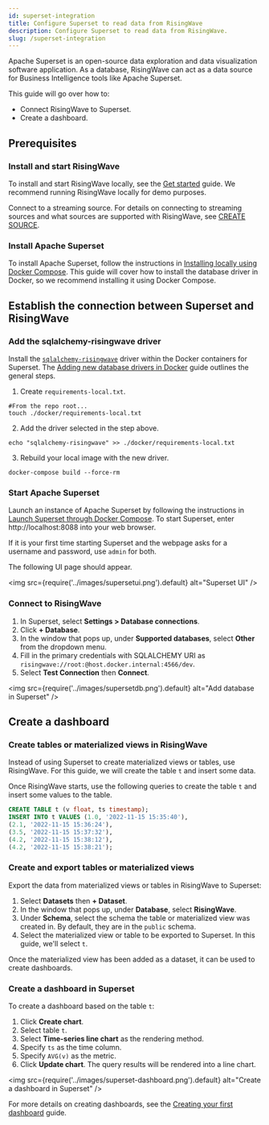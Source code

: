 ```yaml
---
id: superset-integration
title: Configure Superset to read data from RisingWave
description: Configure Superset to read data from RisingWave.
slug: /superset-integration
---
```

<head>
  <link rel="canonical" href="https://docs.risingwave.com/docs/current/superset-integration/" />
</head>

Apache Superset is an open-source data exploration and data visualization software application. As a database, RisingWave can act as a data source for Business Intelligence tools like Apache Superset.

This guide will go over how to:

* Connect RisingWave to Superset.
* Create a dashboard.

## Prerequisites

### Install and start RisingWave

To install and start RisingWave locally, see the [Get started](/get-started.md) guide. We recommend running RisingWave locally for demo purposes.

Connect to a streaming source. For details on connecting to streaming sources and what sources are supported with RisingWave, see [CREATE SOURCE](/sql/commands/sql-create-source.md).

### Install Apache Superset

To install Apache Superset, follow the instructions in [Installing locally using Docker Compose](https://superset.apache.org/docs/installation/installing-superset-using-docker-compose#installing-superset-locally-using-docker-compose). This guide will cover how to install the database driver in Docker, so we recommend installing it using Docker Compose.

## Establish the connection between Superset and RisingWave

### Add the sqlalchemy-risingwave driver

Install the [`sqlalchemy-risingwave`](https://pypi.org/project/sqlalchemy-risingwave/) driver within the Docker containers for Superset. The [Adding new database drivers in Docker](https://superset.apache.org/docs/databases/docker-add-drivers/#2-install-mysql-driver) guide outlines the general steps.

1. Create `requirements-local.txt`.

```shell
#From the repo root...
touch ./docker/requirements-local.txt
```

2. Add the driver selected in the step above.

```shell
echo "sqlalchemy-risingwave" >> ./docker/requirements-local.txt
```

3. Rebuild your local image with the new driver.

```shell
docker-compose build --force-rm
```

### Start Apache Superset

Launch an instance of Apache Superset by following the instructions in [Launch Superset through Docker Compose](https://superset.apache.org/docs/installation/installing-superset-using-docker-compose#3-launch-superset-through-docker-compose). To start Superset, enter http://localhost:8088 into your web browser.

If it is your first time starting Superset and the webpage asks for a username and password, use `admin` for both.

The following UI page should appear.

<img
  src={require('../images/supersetui.png').default}
  alt="Superset UI"
/>

### Connect to RisingWave

1. In Superset, select **Settings > Database connections**.
2. Click **+ Database**.
3. In the window that pops up, under **Supported databases**, select **Other** from the dropdown menu.
4. Fill in the primary credentials with SQLALCHEMY URI as `risingwave://root:@host.docker.internal:4566/dev`.
5. Select **Test Connection** then **Connect**.

<img
  src={require('../images/supersetdb.png').default}
  alt="Add database in Superset"
/>

## Create a dashboard

### Create tables or materialized views in RisingWave

Instead of using Superset to create materialized views or tables, use RisingWave. For this guide, we will create the table `t` and insert some data.

Once RisingWave starts, use the following queries to create the table `t` and insert some values to the table.

```sql
CREATE TABLE t (v float, ts timestamp);
INSERT INTO t VALUES (1.0, '2022-11-15 15:35:40'),
(2.1, '2022-11-15 15:36:24'),
(3.5, '2022-11-15 15:37:32'),
(4.2, '2022-11-15 15:38:12'),
(4.2, '2022-11-15 15:38:21');
```

### Create and export tables or materialized views

Export the data from materialized views or tables in RisingWave to Superset:

1. Select **Datasets** then **+ Dataset**.
2. In the window that pops up, under **Database**, select **RisingWave**.
3. Under **Schema**, select the schema the table or materialized view was created in. By default, they are in the `public` schema.
4. Select the materialized view or table to be exported to Superset. In this guide, we'll select `t`.

Once the materialized view has been added as a dataset, it can be used to create dashboards.

### Create a dashboard in Superset

To create a dashboard based on the table `t`:

1. Click **Create chart**.
2. Select table `t`.
3. Select **Time-series line chart** as the rendering method.
4. Specify `ts` as the time column.
5. Specify `AVG(v)` as the metric.
6. Click **Update chart**. The query results will be rendered into a line chart.

<img
  src={require('../images/superset-dashboard.png').default}
  alt="Create a dashboard in Superset"
/>

For more details on creating dashboards, see the [Creating your first dashboard](https://superset.apache.org/docs/creating-charts-dashboards/creating-your-first-dashboard#creating-charts-in-explore-view) guide.
